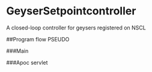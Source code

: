 # GeyserSetpointcontroller
A closed-loop controller for geysers registered on NSCL 


##Program flow PSEUDO

###Main

###Apoc servlet